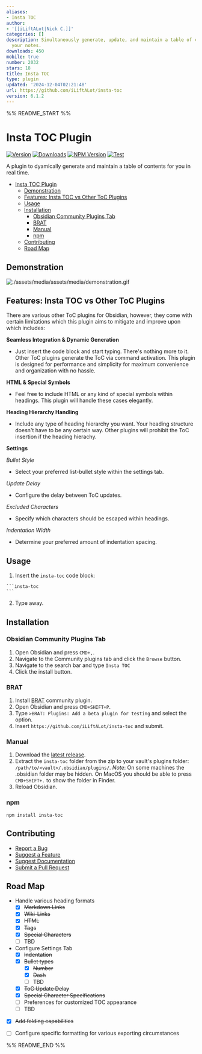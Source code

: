 ```yaml
---
aliases:
- Insta TOC
author:
- '[[iLiftALot|Nick C.]]'
categories: []
description: Simultaneously generate, update, and maintain a table of contents for
  your notes.
downloads: 450
mobile: true
number: 2032
stars: 18
title: Insta TOC
type: plugin
updated: '2024-12-04T02:21:48'
url: https://github.com/iLiftALot/insta-toc
version: 6.1.2
---
```


%% README_START %%

# Insta TOC Plugin

[![Version](https://img.shields.io/github/v/release/iLiftALot/insta-toc?include_prereleases&label=latest&color=blue)](https://github.com/iLiftALot/insta-toc/releases) [![Downloads](https://img.shields.io/badge/dynamic/json?logo=obsidian&color=%23483699&label=downloads&query=%24%5B%22insta-toc%22%5D.downloads&url=https%3A%2F%2Fraw.githubusercontent.com%2Fobsidianmd%2Fobsidian-releases%2Fmaster%2Fcommunity-plugin-stats.json)](https://obsidian.md/plugins?search=insta%20toc) [![NPM Version](https://img.shields.io/npm/v/insta-toc)](https://www.npmjs.com/package/insta-toc) [![Test](https://github.com/iLiftALot/insta-toc/actions/workflows/test.yml/badge.svg)](https://github.com/iLiftALot/insta-toc/actions)

A plugin to dyamically generate and maintain a table of contents for you in real time.

- [Insta TOC Plugin](#insta-toc-plugin)
  - [Demonstration](#demonstration)
  - [Features: Insta TOC vs Other ToC Plugins](#features-insta-toc-vs-other-toc-plugins)
  - [Usage](#usage)
  - [Installation](#installation)
    - [Obsidian Community Plugins Tab](#obsidian-community-plugins-tab)
    - [BRAT](#brat)
    - [Manual](#manual)
    - [npm](#npm)
  - [Contributing](#contributing)
  - [Road Map](#road-map)

## Demonstration
![./assets/media/assets/media/demonstration.gif](https://raw.githubusercontent.com/iLiftALot/insta-toc/master/assets/media/demonstration.gif)

## Features: Insta TOC vs Other ToC Plugins
There are various other ToC plugins for Obsidian, however, they come with certain limitations which this plugin aims to mitigate and improve upon which includes:

**Seamless Integration & Dynamic Generation**
- Just insert the code block and start typing. There's nothing more to it. Other ToC plugins generate the ToC via command activation. This plugin is designed for performance and simplicity for maximum convenience and organization with no hassle.

**HTML & Special Symbols**
- Feel free to include HTML or any kind of special symbols within headings. This plugin will handle these cases elegantly.

**Heading Hierarchy Handling**
- Include any type of heading hierarchy you want. Your heading structure doesn't have to be any certain way. Other plugins will prohibit the ToC insertion if the heading hierachy.

**Settings**

*Bullet Style*
  - Select your preferred list-bullet style within the settings tab.

*Update Delay*
  - Configure the delay between ToC updates.

*Excluded Characters*
  - Specify which characters should be escaped within headings.

*Indentation Width*
  - Determine your preferred amount of indentation spacing.

## Usage
1. Insert the `insta-toc` code block:

~~~
```insta-toc
```
~~~

2. Type away.

## Installation
### Obsidian Community Plugins Tab
1. Open Obsidian and press `CMD+,`.
2. Navigate to the Community plugins tab and click the `Browse` button.
3. Navigate to the search bar and type `Insta TOC`
4. Click the install button.

### BRAT
1. Install [BRAT](https://github.com/TfTHacker/obsidian42-brat) community plugin.
2. Open Obsidian and press `CMD+SHIFT+P`.
3. Type `>BRAT: Plugins: Add a beta plugin for testing` and select the option.
4. Insert `https://github.com/iLiftALot/insta-toc` and submit.

### Manual
1. Download the [latest release](https://github.com/iLiftALot/insta-toc/releases).
2. Extract the `insta-toc` folder from the zip to your vault's plugins folder: `/path/to/<vault>/.obsidian/plugins/`.
*Note*: On some machines the .obsidian folder may be hidden. On MacOS you should be able to press `CMD+SHIFT+.` to show the folder in Finder.
3. Reload Obsidian.

### npm
```shell
npm install insta-toc
```

## Contributing
- [Report a Bug](https://github.com/iLiftALot/insta-toc/issues/new?assignees=iLiftALot&labels=bug&template=&title=Bug%3A+)
- [Suggest a Feature](https://github.com/iLiftALot/insta-toc/issues/new?assignees=iLiftALot&labels=feature-request&template=&title=FR%3A+)
- [Suggest Documentation](https://github.com/iLiftALot/insta-toc/issues/new?assignees=iLiftALot&labels=documentation&template=&title=Doc%3A+)
- [Submit a Pull Request](https://github.com/iLiftALot/insta-toc/pulls)

## Road Map
- Handle various heading formats
  - [x] <s>Markdown Links</s>
  - [x] <s>Wiki-Links</s>
  - [x] <s>HTML</s>
  - [x] <s>Tags</s>
  - [x] <s>Special Characters</s>
  - [ ] TBD
- Configure Settings Tab
  - [x] <s>Indentation</s>
  - [x] <s>Bullet types</s>
    - [x] <s>Number</s>
    - [x] <s>Dash</s>
    - [ ] TBD
  - [x] <s>ToC Update Delay</s>
  - [x] <s>Special Character Specifications</s>
  - [ ] Preferences for customized TOC appearance
  - [ ] TBD
- [x] <s>Add folding capabilities</s>
- [ ] Configure specific formatting for various exporting circumstances


%% README_END %%